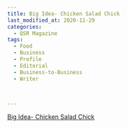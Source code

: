 ```yaml
---
title: Big Idea- Chicken Salad Chick
last_modified_at: 2020-11-29
categories:
  - QSR Magazine
tags:
  - Food
  - Business
  - Profile
  - Editorial 
  - Business-to-Business
  - Writer



---
```




[Big Idea- Chicken Salad Chick](http://www.ourdigitalmags.com/publication/?i=598569&ver=html5&p=33)

